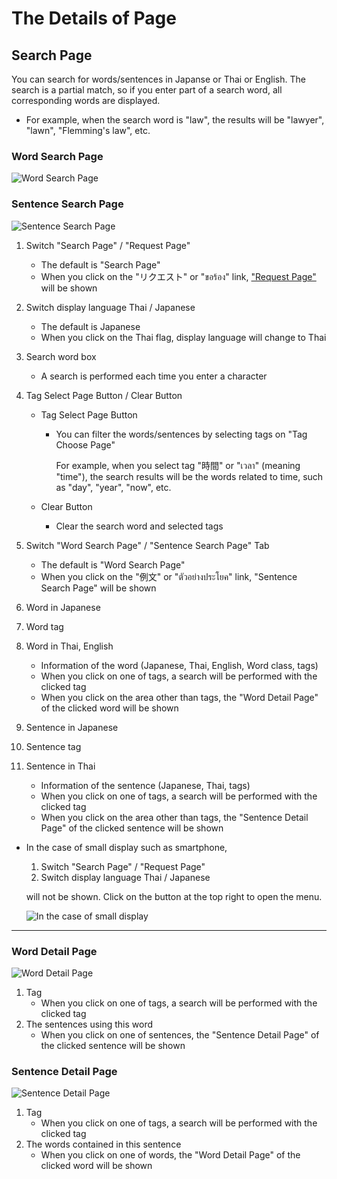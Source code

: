 # The Details of Page
## Search Page
You can search for words/sentences in Japanse or Thai or English.
The search is a partial match, so if you enter part of a search word, all corresponding words are displayed.

- For example, when the search word is "law", the results will be "lawyer", "lawn", "Flemming's law", etc.

### Word Search Page
![Word Search Page](https://docs.google.com/drawings/d/e/2PACX-1vQydF_MCgQ78htf5T37wAEiFy2SbCFMUPhOO8MVbGP6KT5wKIszzVkKa1ZHBmTs2BzQsQO2WrbxJBhw/pub?w=791&h=345)

### Sentence Search Page
![Sentence Search Page](https://docs.google.com/drawings/d/e/2PACX-1vRj6dX48JBRD-FbXnAst7gewJs2pIYVfDq5A44L6J3tShoKFI4wIPaUgSKgbpoxunPD7LJaHsi9r0qU/pub?w=791&h=345)


1. Switch "Search Page" / "Request Page"
   - The default is "Search Page"
   - When you click on the "リクエスト" or "ขอร้อง" link, ["Request Page"](./howtouse_request.md) will be shown
2. Switch display language Thai / Japanese
   - The default is Japanese
   - When you click on the Thai flag, display language will change to Thai

3. Search word box
   - A search is performed each time you enter a character

4. Tag Select Page Button / Clear Button
   - Tag Select Page Button
     - You can filter the words/sentences by selecting tags on "Tag Choose Page"
      
       For example, when you select tag "時間" or "เวลา" (meaning "time"), the search results will be the words related to time, such as "day", "year", "now", etc.

   - Clear Button
     - Clear the search word and selected tags

5. Switch "Word Search Page" / "Sentence Search Page" Tab
   - The default is "Word Search Page"
   - When you click on the "例文" or "ตัวอย่างประโยค" link, "Sentence Search Page" will be shown

6. Word in Japanese
7. Word tag
8. Word in Thai, English
   - Information of the word (Japanese, Thai, English, Word class, tags)
   - When you click on one of tags, a search will be performed with the clicked tag 
   - When you click on the area other than tags, the "Word Detail Page" of the clicked word will be shown

9. Sentence in Japanese
10. Sentence tag
11. Sentence in Thai
    - Information of the sentence (Japanese, Thai, tags)
    - When you click on one of tags, a search will be performed with the clicked tag
    - When you click on the area other than tags, the "Sentence Detail Page" of the clicked sentence will be shown



* In the case of small display such as smartphone,
  1. Switch "Search Page" / "Request Page"
  2. Switch display language Thai / Japanese

  will not be shown. 
  Click on the button at the top right to open the menu.

  ![In the case of small display](https://docs.google.com/drawings/d/e/2PACX-1vTLIQYxWN24bdBahvhQ16ZkPupmZCkAsugwV2A5apFN8-fpGgi4j2-UYhOQO4-N-pm-bDN3LWxfpHJr/pub?w=820&h=368)

---

### Word Detail Page
![Word Detail Page](https://docs.google.com/drawings/d/e/2PACX-1vQxK-b3n0Gbdo5e7uIXLGmCN3dkuD_80JCxCL0JuZUrPl0M0ciZ37YHmgWMyz0mDaM-g3g96VG_ZFTX/pub?w=791&h=345)

1. Tag
   - When you click on one of tags, a search will be performed with the clicked tag 
2. The sentences using this word
    - When you click on one of sentences, the "Sentence Detail Page" of the clicked sentence will be shown


### Sentence Detail Page
![Sentence Detail Page](https://docs.google.com/drawings/d/e/2PACX-1vTA7CrzOykfQzC9DvwLDZDPGp2U_HLB0hvGOxKxNZB-E6FLkO_G4tA1Jem0E9mL4KasamtWB0b88r8_/pub?w=791&h=345)

1. Tag
    - When you click on one of tags, a search will be performed with the clicked tag
2. The words contained in this sentence
   - When you click on one of words, the "Word Detail Page" of the clicked word will be shown
